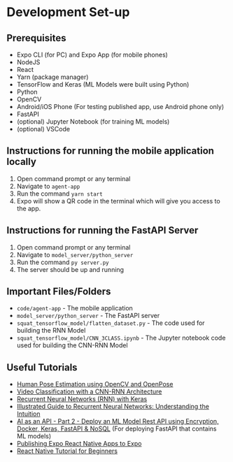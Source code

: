 # Development Set-up
## Prerequisites
* Expo CLI (for PC) and Expo App (for mobile phones)
* NodeJS
* React
* Yarn (package manager)
* TensorFlow and Keras (ML Models were built using Python)
* Python
* OpenCV
* Android/iOS Phone (For testing published app, use Android phone only)
* FastAPI
* (optional) Jupyter Notebook (for training ML models)
* (optional) VSCode

## Instructions for running the mobile application locally
1. Open command prompt or any terminal
2. Navigate to `agent-app`
3. Run the command `yarn start`
4. Expo will show a QR code in the terminal which will give you access to the app.

## Instructions for running the FastAPI Server
1. Open command prompt or any terminal
2. Navigate to `model_server/python_server`
3. Run the command `py server.py`
4. The server should be up and running

## Important Files/Folders
- `code/agent-app` - The mobile application
- `model_server/python_server` - The FastAPI server
- `squat_tensorflow_model/flatten_dataset.py` - The code used for building the RNN Model
- `squat_tensorflow_model/CNN_3CLASS.ipynb`  - The Jupyter notebook code used for building the CNN-RNN Model

## Useful Tutorials
- [Human Pose Estimation using OpenCV and OpenPose](https://www.youtube.com/watch?v=9jQGsUidKHs)
- [Video Classification with a CNN-RNN Architecture](https://keras.io/examples/vision/video_classification/)
- [Recurrent Neural Networks (RNN) with Keras](https://www.tensorflow.org/guide/keras/rnn)
- [Illustrated Guide to Recurrent Neural Networks: Understanding the Intuition](https://youtu.be/LHXXI4-IEns?list=PLCSEclMJyGdaZGkrFQKX5DWnRdidP2OeK)
- [AI as an API - Part 2 - Deploy an ML Model Rest API using Encryption, Docker, Keras, FastAPI & NoSQL](https://youtu.be/nTdMjFcK3SM?list=PLCSEclMJyGdaZGkrFQKX5DWnRdidP2OeK) (For deploying FastAPI that contains ML models)
- [Publishing Expo React Native Apps to Expo](https://youtu.be/eIle1I047II?list=PLCSEclMJyGdaZGkrFQKX5DWnRdidP2OeK)
- [React Native Tutorial for Beginners](https://youtube.com/playlist?list=PL4cUxeGkcC9ixPU-QkScoRBVxtPPzVjrQ)
